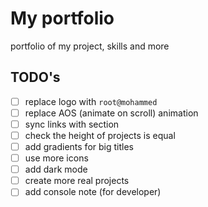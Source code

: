 # My portfolio

portfolio of my project, skills and more

## TODO's

- [ ] replace logo with `root@mohammed`
- [ ] replace AOS (animate on scroll) animation
- [ ] sync links with section
- [ ] check the height of projects is equal
- [ ] add gradients for big titles
- [ ] use more icons
- [ ] add dark mode
- [ ] create more real projects
- [ ] add console note (for developer)

<!-- - <https://harshhhdev.github.io/> -->
